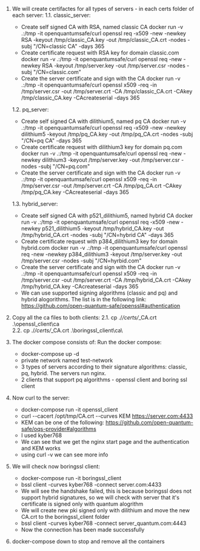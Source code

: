 1. We will create certifactes for all types of servers - in each certs folder of each server:
    1.1. classic_server:

    
    - Create self signed CA with RSA, named classic CA
    docker run -v .:/tmp -it openquantumsafe/curl openssl req -x509 -new -newkey RSA -keyout /tmp/classic_CA.key -out /tmp/classic_CA.crt -nodes -subj "/CN=classic CA" -days 365
    - Create certificate request with RSA key for domain classic.com
    docker run -v .:/tmp -it openquantumsafe/curl openssl req -new -newkey RSA -keyout /tmp/server.key -out /tmp/server.csr -nodes -subj "/CN=classic.com"
    - Create the server certificate and sign with the CA
    docker run -v .:/tmp -it openquantumsafe/curl openssl x509 -req -in /tmp/server.csr -out /tmp/server.crt -CA /tmp/classic_CA.crt -CAkey /tmp/classic_CA.key -CAcreateserial -days 365

    1.2. pq_server:

    - Create self signed CA with dilithium5, named pq CA 
    docker run -v .:/tmp -it openquantumsafe/curl openssl req -x509 -new -newkey dilithium5 -keyout /tmp/pq_CA.key -out /tmp/pq_CA.crt -nodes -subj "/CN=pq CA" -days 365
    - Create certificate request with dilithium3 key for domain pq.com
    docker run -v .:/tmp -it openquantumsafe/curl openssl req -new -newkey dilithium3 -keyout /tmp/server.key -out /tmp/server.csr -nodes -subj "/CN=pq.com"
    - Create the server certificate and sign with the CA 
    docker run -v .:/tmp -it openquantumsafe/curl openssl x509 -req -in /tmp/server.csr -out /tmp/server.crt -CA /tmp/pq_CA.crt -CAkey /tmp/pq_CA.key -CAcreateserial -days 365

    1.3. hybrid_server:

    - Create self signed CA with p521_dilithium5, named hybrid CA
    docker run -v .:/tmp -it openquantumsafe/curl openssl req -x509 -new -newkey p521_dilithium5 -keyout /tmp/hybrid_CA.key -out /tmp/hybrid_CA.crt -nodes -subj "/CN=hybrid CA" -days 365
    - Create certificate request with p384_dilithium3 key for domain hybrid.com
    docker run -v .:/tmp -it openquantumsafe/curl openssl req -new -newkey p384_dilithium3 -keyout /tmp/server.key -out /tmp/server.csr -nodes -subj "/CN=hyrbid.com"
    - Create the server certificate and sign with the CA
    docker run -v .:/tmp -it openquantumsafe/curl openssl x509 -req -in /tmp/server.csr -out /tmp/server.crt -CA /tmp/hybrid_CA.crt -CAkey /tmp/hybrid_CA.key -CAcreateserial -days 365

    * We can use supported signing algorithms (classic and pq) and hybrid alogorithms. The list is in the following link: https://github.com/open-quantum-safe/openssl#authentication      

2. Copy all the ca files to both clients:
    2.1. cp ./*/certs/*_CA.crt .\openssl_client\ca\
    2.2. cp ./*/certs/*_CA.crt .\boringssl_client\ca\


3. The docker compose consists of:
    Run the docker compose:
    - docker-compose up -d
    * private network named test-network
    * 3 types of servers according to their signature algorithms: classic, pq, hybrid. The servers run nginx.
    * 2 clients that support pq algorithms - openssl client and boring ssl client

4. Now curl to the server:
    - docker-compose run -it openssl_client
    - curl --cacert /opt/tmp/CA.crt --curves KEM https://server.com:4433
    * KEM can be one of the following: 
    https://github.com/open-quantum-safe/oqs-provider#algorithms
    * I used kyber768
    * We can see that we get the nginx start page and the authentication and KEM works
    * using curl -v we can see more info

5. We will check now boringssl client:
    - docker-compose run -it boringssl_client
    - bssl client -curves kyber768 -connect server.com:4433
    * We will see the handshake failed, this is because boringssl does not support hybrid signatures, so we will check with server that it's certificate is signed only with quantum alogrithm
    * We will create new pki signed only with dilithium and move the new CA.crt to the boringssl_client folder
    - bssl client -curves kyber768 -connect server_quantum.com:4443
    * Now the connection has been made successfully

6. docker-compose down to stop and remove all the containers
